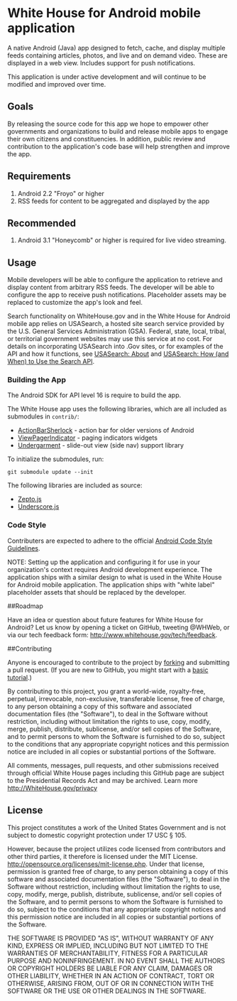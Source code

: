 # White House for Android mobile application

A native Android (Java) app designed to fetch, cache, and display
multiple feeds containing articles, photos, and live and on demand
video. These are displayed in a web view. Includes support for push
notifications.

This application is under active development and will continue to be
modified and improved over time.

## Goals

By releasing the source code for this app we hope to empower other
governments and organizations to build and release mobile apps to
engage their own citizens and constituencies. In addition, public
review and contribution to the application's code base will help
strengthen and improve the app.

## Requirements

1. Android 2.2 "Froyo" or higher
2. RSS feeds for content to be aggregated and displayed by the app

## Recommended

1. Android 3.1 "Honeycomb" or higher is required for live video streaming.

## Usage

Mobile developers will be able to configure the application to
retrieve and display content from arbitrary RSS feeds. The developer
will be able to configure the app to receive push
notifications. Placeholder assets may be replaced to customize the
app's look and feel.

Search functionality on WhiteHouse.gov and in the White House for Android 
mobile app relies on USASearch, a hosted site search service provided by 
the U.S. General Services Administration (GSA). Federal, state, local, 
tribal, or territorial government websites may use this service at no cost. 
For details on incorporating USASearch into .Gov sites, or for examples of 
the API and how it functions, see  [USASearch: About](http://usasearch.howto.gov/about-us)
and  [USASearch: How (and When) to Use the Search API](http://usasearch.howto.gov/post/36743437542/how-and-when-to-use-the-search-api).

### Building the App

The Android SDK for API level 16 is require to build the app.

The White House app uses the following libraries, which are all
included as submodules in `contrib/`:

* [ActionBarSherlock][] - action bar for older versions of Android
* [ViewPagerIndicator][] - paging indicators widgets
* [Undergarment][] - slide-out view (side nav) support library

To initialize the submodules, run:

    git submodule update --init

The following libraries are included as source:

* [Zepto.js][]
* [Underscore.js][]

### Code Style

Contributers are expected to adhere to the official [Android
Code Style Guidelines][style].

NOTE: Setting up the application and configuring it for use in your
organization's context requires Android development experience. The
application ships with a similar design to what is used in the White
House for Android mobile application. The application ships with
"white label" placeholder assets that should be replaced by the
developer.

##Roadmap

Have an idea or question about future features for White House for
Android? Let us know by opening a ticket on GitHub, tweeting @WHWeb,
or via our tech feedback form:
http://www.whitehouse.gov/tech/feedback.

##Contributing

Anyone is encouraged to contribute to the project by
[forking][] and submitting
a pull request. (If you are new to GitHub, you might start with a
[basic tutorial][].)
 
By contributing to this project, you grant a world-wide, royalty-free,
perpetual, irrevocable, non-exclusive, transferable license, free of
charge, to any person obtaining a copy of this software and associated
documentation files (the "Software"), to deal in the Software without
restriction, including without limitation the rights to use, copy,
modify, merge, publish, distribute, sublicense, and/or sell copies of
the Software, and to permit persons to whom the Software is furnished
to do so, subject to the conditions that any appropriate copyright
notices and this permission notice are included in all copies or
substantial portions of the Software.
 
All comments, messages, pull requests, and other submissions received
through official White House pages including this GitHub page are
subject to the Presidential Records Act and may be archived. Learn
more http://WhiteHouse.gov/privacy
 
## License

This project constitutes a work of the United States Government and is
not subject to domestic copyright protection under 17 USC § 105.

However, because the project utilizes code licensed from contributors
and other third parties, it therefore is licensed under the MIT
License.  http://opensource.org/licenses/mit-license.php.  Under that
license, permission is granted free of charge, to any person obtaining
a copy of this software and associated documentation files (the
"Software"), to deal in the Software without restriction, including
without limitation the rights to use, copy, modify, merge, publish,
distribute, sublicense, and/or sell copies of the Software, and to
permit persons to whom the Software is furnished to do so, subject to
the conditions that any appropriate copyright notices and this
permission notice are included in all copies or substantial portions
of the Software.

THE SOFTWARE IS PROVIDED "AS IS", WITHOUT WARRANTY OF ANY KIND,
EXPRESS OR IMPLIED, INCLUDING BUT NOT LIMITED TO THE WARRANTIES OF
MERCHANTABILITY, FITNESS FOR A PARTICULAR PURPOSE AND
NONINFRINGEMENT. IN NO EVENT SHALL THE AUTHORS OR COPYRIGHT HOLDERS BE
LIABLE FOR ANY CLAIM, DAMAGES OR OTHER LIABILITY, WHETHER IN AN ACTION
OF CONTRACT, TORT OR OTHERWISE, ARISING FROM, OUT OF OR IN CONNECTION
WITH THE SOFTWARE OR THE USE OR OTHER DEALINGS IN THE SOFTWARE.




[ActionBarSherlock]: http://actionbarsherlock.com/
[ViewPagerIndicator]: https://github.com/JakeWharton/Android-ViewPagerIndicator
[Undergarment]: https://github.com/eddieringle/android-undergarment
[Underscore.js]: http://underscorejs.org/
[Zepto.js]: http://zeptojs.com/

[style]: http://source.android.com/source/code-style.html
[forking]: https://help.github.com/articles/fork-a-repo
[basic tutorial]: https://help.github.com/articles/set-up-git
